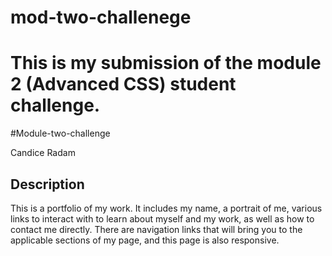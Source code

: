 
# mod-two-challenege

This is my submission of the module 2 (Advanced CSS) student challenge. 
=======

#Module-two-challenge

Candice Radam


## Description

This is a portfolio of my work. It includes my name, a portrait of me, various links to interact with to learn about myself and my work, as well as how to contact me directly. There are navigation links that will bring you to the applicable sections of my page, and this page is also responsive. 



